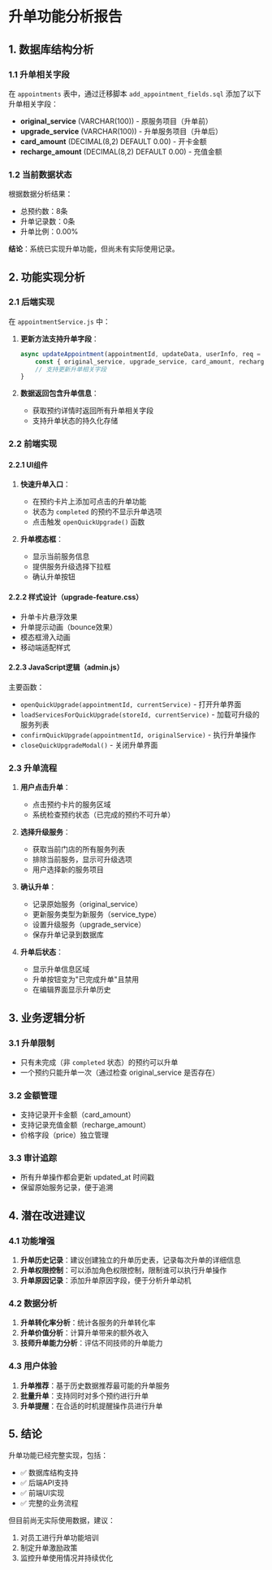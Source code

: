 # 升单功能分析报告

## 1. 数据库结构分析

### 1.1 升单相关字段
在 `appointments` 表中，通过迁移脚本 `add_appointment_fields.sql` 添加了以下升单相关字段：

- **original_service** (VARCHAR(100)) - 原服务项目（升单前）
- **upgrade_service** (VARCHAR(100)) - 升单服务项目（升单后）
- **card_amount** (DECIMAL(8,2) DEFAULT 0.00) - 开卡金额
- **recharge_amount** (DECIMAL(8,2) DEFAULT 0.00) - 充值金额

### 1.2 当前数据状态
根据数据分析结果：
- 总预约数：8条
- 升单记录数：0条
- 升单比例：0.00%

**结论**：系统已实现升单功能，但尚未有实际使用记录。

## 2. 功能实现分析

### 2.1 后端实现
在 `appointmentService.js` 中：

1. **更新方法支持升单字段**：
   ```javascript
   async updateAppointment(appointmentId, updateData, userInfo, req = null) {
       const { original_service, upgrade_service, card_amount, recharge_amount } = updateData;
       // 支持更新升单相关字段
   }
   ```

2. **数据返回包含升单信息**：
   - 获取预约详情时返回所有升单相关字段
   - 支持升单状态的持久化存储

### 2.2 前端实现

#### 2.2.1 UI组件
1. **快速升单入口**：
   - 在预约卡片上添加可点击的升单功能
   - 状态为 `completed` 的预约不显示升单选项
   - 点击触发 `openQuickUpgrade()` 函数

2. **升单模态框**：
   - 显示当前服务信息
   - 提供服务升级选择下拉框
   - 确认升单按钮

#### 2.2.2 样式设计（upgrade-feature.css）
- 升单卡片悬浮效果
- 升单提示动画（bounce效果）
- 模态框滑入动画
- 移动端适配样式

#### 2.2.3 JavaScript逻辑（admin.js）
主要函数：
- `openQuickUpgrade(appointmentId, currentService)` - 打开升单界面
- `loadServicesForQuickUpgrade(storeId, currentService)` - 加载可升级的服务列表
- `confirmQuickUpgrade(appointmentId, originalService)` - 执行升单操作
- `closeQuickUpgradeModal()` - 关闭升单界面

### 2.3 升单流程

1. **用户点击升单**：
   - 点击预约卡片的服务区域
   - 系统检查预约状态（已完成的预约不可升单）

2. **选择升级服务**：
   - 获取当前门店的所有服务列表
   - 排除当前服务，显示可升级选项
   - 用户选择新的服务项目

3. **确认升单**：
   - 记录原始服务（original_service）
   - 更新服务类型为新服务（service_type）
   - 设置升级服务（upgrade_service）
   - 保存升单记录到数据库

4. **升单后状态**：
   - 显示升单信息区域
   - 升单按钮变为"已完成升单"且禁用
   - 在编辑界面显示升单历史

## 3. 业务逻辑分析

### 3.1 升单限制
- 只有未完成（非 `completed` 状态）的预约可以升单
- 一个预约只能升单一次（通过检查 original_service 是否存在）

### 3.2 金额管理
- 支持记录开卡金额（card_amount）
- 支持记录充值金额（recharge_amount）
- 价格字段（price）独立管理

### 3.3 审计追踪
- 所有升单操作都会更新 updated_at 时间戳
- 保留原始服务记录，便于追溯

## 4. 潜在改进建议

### 4.1 功能增强
1. **升单历史记录**：建议创建独立的升单历史表，记录每次升单的详细信息
2. **升单权限控制**：可以添加角色权限控制，限制谁可以执行升单操作
3. **升单原因记录**：添加升单原因字段，便于分析升单动机

### 4.2 数据分析
1. **升单转化率分析**：统计各服务的升单转化率
2. **升单价值分析**：计算升单带来的额外收入
3. **技师升单能力分析**：评估不同技师的升单能力

### 4.3 用户体验
1. **升单推荐**：基于历史数据推荐最可能的升单服务
2. **批量升单**：支持同时对多个预约进行升单
3. **升单提醒**：在合适的时机提醒操作员进行升单

## 5. 结论

升单功能已经完整实现，包括：
- ✅ 数据库结构支持
- ✅ 后端API支持
- ✅ 前端UI实现
- ✅ 完整的业务流程

但目前尚无实际使用数据，建议：
1. 对员工进行升单功能培训
2. 制定升单激励政策
3. 监控升单使用情况并持续优化